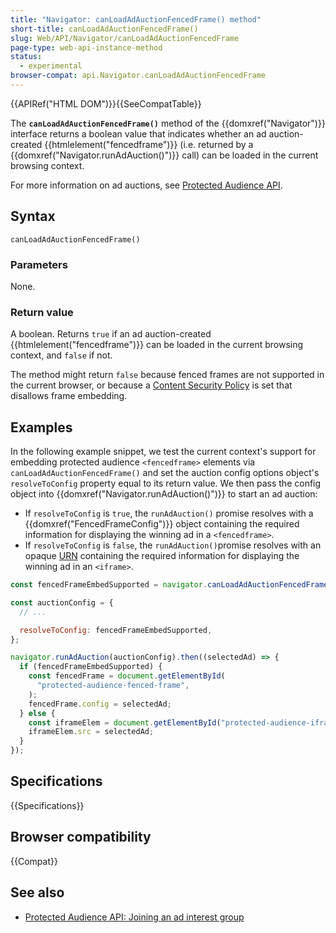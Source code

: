 ```yaml
---
title: "Navigator: canLoadAdAuctionFencedFrame() method"
short-title: canLoadAdAuctionFencedFrame()
slug: Web/API/Navigator/canLoadAdAuctionFencedFrame
page-type: web-api-instance-method
status:
  - experimental
browser-compat: api.Navigator.canLoadAdAuctionFencedFrame
---
```


{{APIRef("HTML DOM")}}{{SeeCompatTable}}

The **`canLoadAdAuctionFencedFrame()`** method of the {{domxref("Navigator")}} interface returns a boolean value that indicates whether an ad auction-created {{htmlelement("fencedframe")}} (i.e. returned by a {{domxref("Navigator.runAdAuction()")}} call) can be loaded in the current browsing context.

For more information on ad auctions, see [Protected Audience API](/en-US/docs/Web/API/Protected_Audience_API).

## Syntax

```js-nolint
canLoadAdAuctionFencedFrame()
```

### Parameters

None.

### Return value

A boolean. Returns `true` if an ad auction-created {{htmlelement("fencedframe")}} can be loaded in the current browsing context, and `false` if not.

The method might return `false` because fenced frames are not supported in the current browser, or because a [Content Security Policy](/en-US/docs/Web/HTTP/CSP) is set that disallows frame embedding.

## Examples

In the following example snippet, we test the current context's support for embedding protected audience `<fencedframe>` elements via `canLoadAdAuctionFencedFrame()` and set the auction config options object's `resolveToConfig` property equal to its return value. We then pass the config object into {{domxref("Navigator.runAdAuction()")}} to start an ad auction:

- If `resolveToConfig` is `true`, the `runAdAuction()` promise resolves with a {{domxref("FencedFrameConfig")}} object containing the required information for displaying the winning ad in a `<fencedframe>`.
- If `resolveToConfig` is `false`, the `runAdAuction()`promise resolves with an opaque [URN](/en-US/docs/Web/URI#urns) containing the required information for displaying the winning ad in an `<iframe>`.

```js
const fencedFrameEmbedSupported = navigator.canLoadAdAuctionFencedFrame();

const auctionConfig = {
  // ...

  resolveToConfig: fencedFrameEmbedSupported,
};

navigator.runAdAuction(auctionConfig).then((selectedAd) => {
  if (fencedFrameEmbedSupported) {
    const fencedFrame = document.getElementById(
      "protected-audience-fenced-frame",
    );
    fencedFrame.config = selectedAd;
  } else {
    const iframeElem = document.getElementById("protected-audience-iframe");
    iframeElem.src = selectedAd;
  }
});
```

## Specifications

{{Specifications}}

## Browser compatibility

{{Compat}}

## See also

- [Protected Audience API: Joining an ad interest group](/en-US/docs/Web/API/Protected_Audience_API/Join_ad_interest_group)
